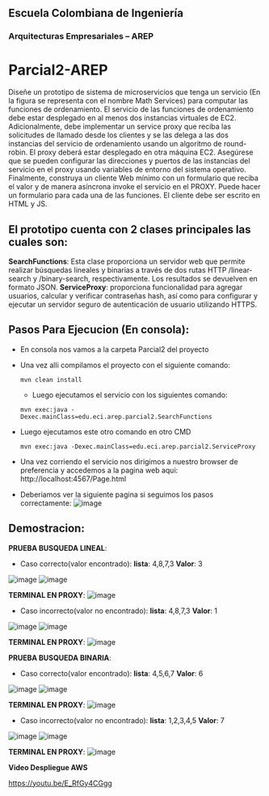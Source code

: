 ## Escuela Colombiana de Ingeniería
### Arquitecturas Empresariales – AREP
# Parcial2-AREP

Diseñe un prototipo de sistema de microservicios que tenga un servicio (En la figura se representa con el nombre Math Services) para computar las funciones de ordenamiento.  El servicio de las funciones de ordenamiento debe estar desplegado en al menos dos instancias virtuales de EC2. Adicionalmente, debe implementar un service proxy que reciba las solicitudes de llamado desde los clientes  y se las delega a las dos instancias del servicio de ordenamiento usando un algoritmo de round-robin. El proxy deberá estar desplegado en otra máquina EC2. Asegúrese que se pueden configurar las direcciones y puertos de las instancias del servicio en el proxy usando variables de entorno del sistema operativo.  Finalmente, construya un cliente Web mínimo con un formulario que reciba el valor y de manera asíncrona invoke el servicio en el PROXY. Puede hacer un formulario para cada una de las funciones. El cliente debe ser escrito en HTML y JS.

 ## El prototipo cuenta con 2 clases principales las cuales son:

  **SearchFunctions**: Esta clase proporciona un servidor web que permite realizar búsquedas lineales y binarias a través de dos rutas HTTP /linear-search y /binary-search, respectivamente. Los resultados se devuelven en formato JSON.
  **ServiceProxy**: proporciona funcionalidad para agregar usuarios, calcular y verificar contraseñas hash, así como para configurar y ejecutar un servidor seguro de autenticación de usuario utilizando HTTPS.

  ## Pasos Para Ejecucion (En consola):
  - En consola nos vamos a la carpeta Parcial2 del proyecto
- Una vez alli compilamos el proyecto con el siguiente comando:
  
  ``` 
  mvn clean install
  ```
  - Luego ejecutamos el servicio con los siguientes comando:
 
  ``` 
  mvn exec:java -Dexec.mainClass=edu.eci.arep.parcial2.SearchFunctions
  ```
- Luego ejecutamos este otro comando en otro CMD

    ``` 
   mvn exec:java -Dexec.mainClass=edu.eci.arep.parcial2.ServiceProxy
  ```
- Una vez corriendo el servicio nos dirigimos a nuestro browser de preferencia y accedemos a la pagina web aqui:
  http://localhost:4567/Page.html

- Deberiamos ver la siguiente pagina si seguimos los pasos correctamente:
![image](https://github.com/JuanFe2001/Parcial2_AREP/assets/123691538/3d6e7905-d73e-4918-a551-64416760dd07)

## Demostracion:

**PRUEBA BUSQUEDA LINEAL**:
* Caso correcto(valor encontrado):
  **lista**: 4,8,7,3
  **Valor**: 3

![image](https://github.com/JuanFe2001/Parcial2_AREP/assets/123691538/0c98af57-0f58-408e-a411-f07399f857d9)
![image](https://github.com/JuanFe2001/Parcial2_AREP/assets/123691538/1fac4b69-4b86-468d-807a-c2d221c48282)


**TERMINAL EN PROXY**:
![image](https://github.com/JuanFe2001/Parcial2_AREP/assets/123691538/b985af81-aa40-42e9-86bf-7f1471667e65)


* Caso incorrecto(valor no encontrado):
  **lista**: 4,8,7,3
  **Valor**: 1

![image](https://github.com/JuanFe2001/Parcial2_AREP/assets/123691538/d146f411-cb9c-4047-8d13-22e94bc8a22f)
![image](https://github.com/JuanFe2001/Parcial2_AREP/assets/123691538/68a9861c-1edb-49b7-8dbb-1d5755f5f360)


**TERMINAL EN PROXY**:
![image](https://github.com/JuanFe2001/Parcial2_AREP/assets/123691538/afa3a43e-43db-4418-a457-c2fb1ae018c4)

**PRUEBA BUSQUEDA BINARIA**:
* Caso correcto(valor encontrado):
  **lista**: 4,5,6,7
  **Valor**: 6

![image](https://github.com/JuanFe2001/Parcial2_AREP/assets/123691538/9eca1305-2a37-473b-b80c-98e37e4bbe31)
![image](https://github.com/JuanFe2001/Parcial2_AREP/assets/123691538/96740563-1ce6-4348-8011-8779e7461eaf)

**TERMINAL EN PROXY**:
![image](https://github.com/JuanFe2001/Parcial2_AREP/assets/123691538/ab3c6127-cc68-42e1-ae0d-950c334d0b07)

* Caso incorrecto(valor no encontrado):
  **lista**: 1,2,3,4,5
  **Valor**: 7

![image](https://github.com/JuanFe2001/Parcial2_AREP/assets/123691538/8c426225-3199-4f55-8875-649070b55c02)
![image](https://github.com/JuanFe2001/Parcial2_AREP/assets/123691538/ad3479ba-a3c8-405c-8c8a-634dc0dd7ca5)

**TERMINAL EN PROXY**:
![image](https://github.com/JuanFe2001/Parcial2_AREP/assets/123691538/f77d6ec8-827d-4944-b8e8-8fbba724f308)

**Video Despliegue AWS**

https://youtu.be/E_RfGy4CGgg








  
  
